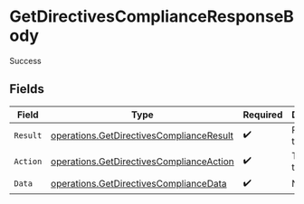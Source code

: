 # GetDirectivesComplianceResponseBody

Success


## Fields

| Field                                                                                                | Type                                                                                                 | Required                                                                                             | Description                                                                                          | Example                                                                                              |
| ---------------------------------------------------------------------------------------------------- | ---------------------------------------------------------------------------------------------------- | ---------------------------------------------------------------------------------------------------- | ---------------------------------------------------------------------------------------------------- | ---------------------------------------------------------------------------------------------------- |
| `Result`                                                                                             | [operations.GetDirectivesComplianceResult](../../models/operations/getdirectivescomplianceresult.md) | :heavy_check_mark:                                                                                   | Result of the request                                                                                | success                                                                                              |
| `Action`                                                                                             | [operations.GetDirectivesComplianceAction](../../models/operations/getdirectivescomplianceaction.md) | :heavy_check_mark:                                                                                   | The id of the action                                                                                 |                                                                                                      |
| `Data`                                                                                               | [operations.GetDirectivesComplianceData](../../models/operations/getdirectivescompliancedata.md)     | :heavy_check_mark:                                                                                   | N/A                                                                                                  |                                                                                                      |